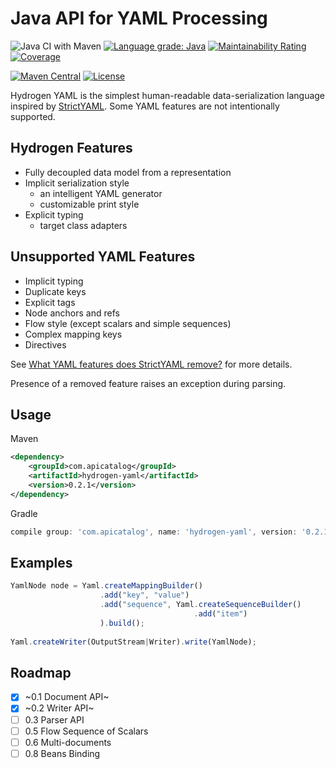 # Java API for YAML Processing

![Java CI with Maven](https://github.com/filip26/hydrogen-yaml/workflows/Java%20CI%20with%20Maven/badge.svg)
[![Language grade: Java](https://img.shields.io/lgtm/grade/java/g/filip26/hydrogen-yaml.svg?logo=lgtm&logoWidth=18)](https://lgtm.com/projects/g/filip26/hydrogen-yaml/context:java)
[![Maintainability Rating](https://sonarcloud.io/api/project_badges/measure?project=filip26_hydrogen-yaml&metric=sqale_rating)](https://sonarcloud.io/dashboard?id=filip26_hydrogen-yaml)
[![Coverage](https://sonarcloud.io/api/project_badges/measure?project=filip26_hydrogen-yaml&metric=coverage)](https://sonarcloud.io/dashboard?id=filip26_hydrogen-yaml)

[![Maven Central](https://img.shields.io/maven-central/v/com.apicatalog/hydrogen-yaml.svg?label=Maven%20Central)](https://search.maven.org/search?q=g:%22com.apicatalog%22%20AND%20a:%22hydrogen-yaml%22)
[![License](https://img.shields.io/badge/License-Apache%202.0-blue.svg)](https://opensource.org/licenses/Apache-2.0)

Hydrogen YAML is the simplest human-readable data-serialization language inspired by [StrictYAML](https://github.com/crdoconnor/strictyaml). Some YAML features are not intentionally supported.

## Hydrogen Features
- Fully decoupled data model from a representation
- Implicit serialization style
  * an intelligent YAML generator
  * customizable print style
- Explicit typing
  * target class adapters

## Unsupported YAML Features
- Implicit typing
- Duplicate keys
- Explicit tags
- Node anchors and refs
- Flow style (except scalars and simple sequences)
- Complex mapping keys
- Directives

See [What YAML features does StrictYAML remove?](https://hitchdev.com/strictyaml/features-removed/) for more details.

Presence of a removed feature raises an exception during parsing.

## Usage

Maven

```xml
<dependency>
    <groupId>com.apicatalog</groupId>
    <artifactId>hydrogen-yaml</artifactId>
    <version>0.2.1</version>
</dependency>
```

Gradle

```gradle
compile group: 'com.apicatalog', name: 'hydrogen-yaml', version: '0.2.1'
```


## Examples

```javascript
YamlNode node = Yaml.createMappingBuilder()
                    .add("key", "value")
                    .add("sequence", Yaml.createSequenceBuilder()
                                         .add("item")
                    ).build();
     
Yaml.createWriter(OutputStream|Writer).write(YamlNode);
```


## Roadmap
- [x] ~0.1 Document API~
- [x] ~0.2 Writer API~
- [ ] 0.3 Parser API
- [ ] 0.5 Flow Sequence of Scalars
- [ ] 0.6 Multi-documents
- [ ] 0.8 Beans Binding
